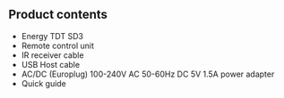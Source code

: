 ## Product contents

*	Energy TDT SD3
*	Remote control unit
*	IR receiver cable
*	USB Host cable
* AC/DC (Europlug) 100-240V AC 50-60Hz DC 5V 1.5A power adapter
*	Quick guide

